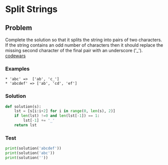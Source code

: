 # Split Strings
## Problem
Complete the solution so that it splits the string into pairs of two characters. If the string contains an odd number of characters then it should replace the missing second character of the final pair with an underscore ('_').
[codewars](https://www.codewars.com/kata/515de9ae9dcfc28eb6000001)

### Examples
```
* 'abc' =>  ['ab', 'c_']
* 'abcdef' => ['ab', 'cd', 'ef']
```

### Solution
```python
def solution(s):
    lst = [s[i:i+2] for i in range(0, len(s), 2)]
    if len(lst) !=0 and len(lst[-1]) == 1:
        lst[-1] += '_'
    return lst
```

### Test
```python
print(solution('abcdef'))
print(solution('abc'))
print(solution(''))
```